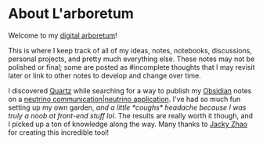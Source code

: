 # About L'arboretum

Welcome to my [digital arboretum](https://thdngan.github.io/arboretum/)!

This is where I keep track of all of my ideas, notes, notebooks, discussions, personal projects, and pretty much everything else. These notes may not be polished or final; some are posted as #incomplete thoughts that I may revisit later or link to other notes to develop and change over time.

I discovered [Quartz](https://quartz.jzhao.xyz/) while searching for a way to publish my [Obsidian](https://obsidian.md/) notes on a [neutrino communication|neutrino application](https://thdngan.github.io/arboretum/posts/neutrino-communication). I've had so much fun setting up my own garden, *and a little \*coughs\* headache because I was truly a noob at front-end stuff lol*. The results are really worth it though, and I picked up a ton of knowledge along the way. Many thanks to [Jacky Zhao](https://github.com/jackyzha0) for creating this incredible tool!
